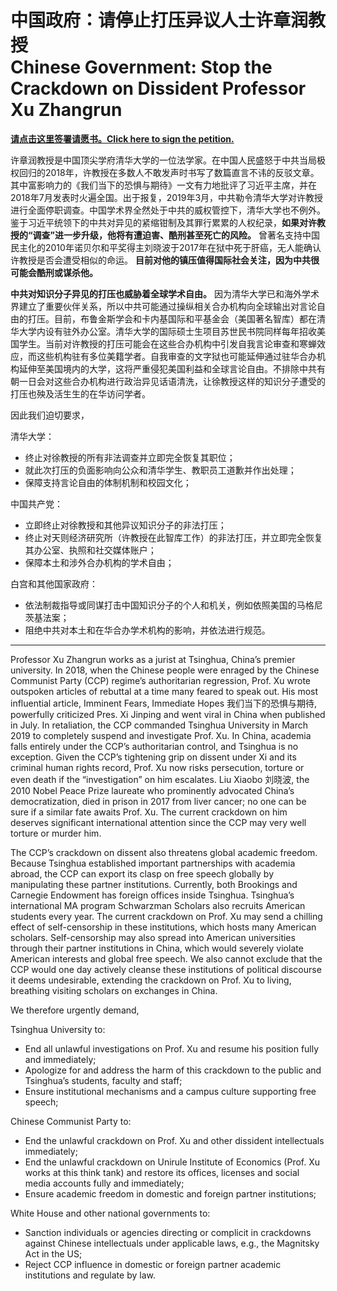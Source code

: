 # 中国政府：请停止打压异议人士许章润教授<br>Chinese Government: Stop the Crackdown on Dissident Professor Xu Zhangrun

**[请点击这里签署请愿书。Click here to sign the petition.](http://bit.ly/2JY9R9Y)**

许章润教授是中国顶尖学府清华大学的一位法学家。在中国人民盛怒于中共当局极权回归的2018年，许教授在多数人不敢发声时书写了数篇直言不讳的反驳文章。其中富影响力的《我们当下的恐惧与期待》一文有力地批评了习近平主席，并在2018年7月发表时火遍全国。出于报复，2019年3月，中共勒令清华大学对许教授进行全面停职调查。中国学术界全然处于中共的威权管控下，清华大学也不例外。鉴于习近平统领下的中共对异见的紧缩钳制及其罪行累累的人权纪录，**如果对许教授的“调查”进一步升级，他将有遭迫害、酷刑甚至死亡的风险。** 曾著名支持中国民主化的2010年诺贝尔和平奖得主刘晓波于2017年在狱中死于肝癌，无人能确认许教授是否会遭受相似的命运。 **目前对他的镇压值得国际社会关注，因为中共很可能会酷刑或谋杀他。**

__中共对知识分子异见的打压也威胁着全球学术自由。__ 因为清华大学已和海外学术界建立了重要伙伴关系，所以中共可能通过操纵相关合办机构向全球输出对言论自由的打压。目前，布鲁金斯学会和卡内基国际和平基金会（美国著名智库）都在清华大学内设有驻外办公室。清华大学的国际硕士生项目苏世民书院同样每年招收美国学生。当前对许教授的打压可能会在这些合办机构中引发自我言论审查和寒蝉效应，而这些机构驻有多位美籍学者。自我审查的文字狱也可能延伸通过驻华合办机构延伸至美国境内的大学，这将严重侵犯美国利益和全球言论自由。不排除中共有朝一日会对这些合办机构进行政治异见话语清洗，让徐教授这样的知识分子遭受的打压也殃及活生生的在华访问学者。

因此我们迫切要求，

清华大学：

- 终止对徐教授的所有非法调查并立即完全恢复其职位；
- 就此次打压的负面影响向公众和清华学生、教职员工道歉并作出处理；
- 保障支持言论自由的体制机制和校园文化；

中国共产党：

- 立即终止对徐教授和其他异议知识分子的非法打压；
- 终止对天则经济研究所（许教授在此智库工作）的非法打压，并立即完全恢复其办公室、执照和社交媒体账户；
- 保障本土和涉外合办机构的学术自由；

白宫和其他国家政府：

- 依法制裁指导或同谋打击中国知识分子的个人和机关，例如依照美国的马格尼茨基法案；
- 阻绝中共对本土和在华合办学术机构的影响，并依法进行规范。

_________________

Professor Xu Zhangrun works as a jurist at Tsinghua, China’s premier university. In 2018, when the Chinese people were enraged by the Chinese Communist Party (CCP) regime’s authoritarian regression, Prof. Xu wrote outspoken articles of rebuttal at a time many feared to speak out. His most influential article, Imminent Fears, Immediate Hopes 我们当下的恐惧与期待, powerfully criticized Pres. Xi Jinping and went viral in China when published in July. In retaliation, the CCP commanded Tsinghua University in March 2019 to completely suspend and investigate Prof. Xu. In China, academia falls entirely under the CCP’s authoritarian control, and Tsinghua is no exception. Given the CCP’s tightening grip on dissent under Xi and its criminal human rights record, Prof. Xu now risks persecution, torture or even death if the “investigation” on him escalates. Liu Xiaobo 刘晓波, the 2010 Nobel Peace Prize laureate who prominently advocated China’s democratization, died in prison in 2017 from liver cancer; no one can be sure if a similar fate awaits Prof. Xu. The current crackdown on him deserves significant international attention since the CCP may very well torture or murder him.

The CCP’s crackdown on dissent also threatens global academic freedom. Because Tsinghua established important partnerships with academia abroad, the CCP can export its clasp on free speech globally by manipulating these partner institutions. Currently, both Brookings and Carnegie Endowment has foreign offices inside Tsinghua. Tsinghua’s international MA program Schwarzman Scholars also recruits American students every year. The current crackdown on Prof. Xu may send a chilling effect of self-censorship in these institutions, which hosts many American scholars. Self-censorship may also spread into American universities through their partner institutions in China, which would severely violate American interests and global free speech. We also cannot exclude that the CCP would one day actively cleanse these institutions of political discourse it deems undesirable, extending the crackdown on Prof. Xu to living, breathing visiting scholars on exchanges in China.

We therefore urgently demand,

Tsinghua University to:

- End all unlawful investigations on Prof. Xu and resume his position fully and immediately;
- Apologize for and address the harm of this crackdown to the public and Tsinghua’s students, faculty and staff;
- Ensure institutional mechanisms and a campus culture supporting free speech;

Chinese Communist Party to:

- End the unlawful crackdown on Prof. Xu and other dissident intellectuals immediately;
- End the unlawful crackdown on Unirule Institute of Economics (Prof. Xu works at this think tank) and restore its offices, licenses and social media accounts fully and immediately;
- Ensure academic freedom in domestic and foreign partner institutions;

White House and other national governments to:

- Sanction individuals or agencies directing or complicit in crackdowns against Chinese intellectuals under applicable laws, e.g., the Magnitsky Act in the US;
- Reject CCP influence in domestic or foreign partner academic institutions and regulate by law.
